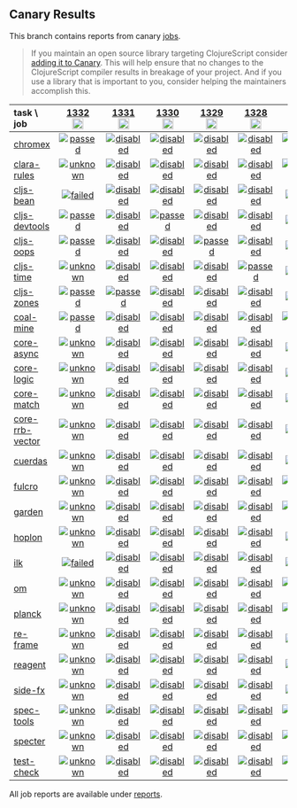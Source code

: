 ## Canary Results

This branch contains reports from canary [jobs](https://github.com/cljs-oss/canary/tree/jobs).

> If you maintain an open source library targeting ClojureScript consider [adding it to Canary](https://github.com/cljs-oss/canary/tree/master#how-to-participate). This will help ensure that no changes to the ClojureScript compiler results in breakage of your project. And if you use a library that is important to you, consider helping the maintainers accomplish this.

[//]: # (begin_overview_table)

| task \ job | <a href="reports/2020/03/24/job-001332-1.10.623-e4e1ac25" title="job #1332&#xA;&#xA;job&#xA;&#xA;requested by BinaryAge Bot (@babot) on 2020-03-24T11:02:43Z">1332<br/><img width=20 height=20 src="https://avatars0.githubusercontent.com/u/1476765?v=4&s=60"></a> | <a href="reports/2020/03/23/job-001331-1.10.623-e4e1ac25" title="job #1331&#xA;&#xA;job --only cljs-zones&#xA;&#xA;requested by Antonin Hildebrand (@darwin) on 2020-03-23T18:26:31Z">1331<br/><img width=20 height=20 src="https://avatars1.githubusercontent.com/u/5453?v=4&s=60"></a> | <a href="reports/2020/03/23/job-001330-1.10.623-e4e1ac25" title="job #1330&#xA;&#xA;job --only cljs-devtools&#xA;&#xA;requested by Antonin Hildebrand (@darwin) on 2020-03-23T17:15:35Z">1330<br/><img width=20 height=20 src="https://avatars1.githubusercontent.com/u/5453?v=4&s=60"></a> | <a href="reports/2020/03/23/job-001329-1.10.623-e4e1ac25" title="job #1329&#xA;&#xA;job --only cljs-oops&#xA;&#xA;requested by Antonin Hildebrand (@darwin) on 2020-03-23T16:01:21Z">1329<br/><img width=20 height=20 src="https://avatars1.githubusercontent.com/u/5453?v=4&s=60"></a> | <a href="reports/2020/03/23/job-001328-1.10.623-e4e1ac25" title="job #1328&#xA;&#xA;job --only cljs-time&#xA;&#xA;requested by Mike Fikes (@mfikes) on 2020-03-23T12:33:05Z">1328<br/><img width=20 height=20 src="https://avatars1.githubusercontent.com/u/1723464?v=4&s=60"></a> | <a href="reports/2020/03/23/job-001327-1.10.623-e4e1ac25" title="job #1327&#xA;&#xA;job&#xA;&#xA;requested by BinaryAge Bot (@babot) on 2020-03-23T11:02:23Z">1327<br/><img width=20 height=20 src="https://avatars0.githubusercontent.com/u/1476765?v=4&s=60"></a> | <a href="reports/2020/03/22/job-001326-1.10.623-e4e1ac25" title="job #1326&#xA;&#xA;job&#xA;&#xA;requested by BinaryAge Bot (@babot) on 2020-03-22T11:02:47Z">1326<br/><img width=20 height=20 src="https://avatars0.githubusercontent.com/u/1476765?v=4&s=60"></a> | <a href="reports/2020/03/21/job-001325-1.10.623-e4e1ac25" title="job #1325&#xA;&#xA;job&#xA;&#xA;requested by BinaryAge Bot (@babot) on 2020-03-21T11:02:53Z">1325<br/><img width=20 height=20 src="https://avatars0.githubusercontent.com/u/1476765?v=4&s=60"></a> | <a href="reports/2020/03/20/job-001324-1.10.622-370e5878" title="job #1324&#xA;&#xA;job&#xA;&#xA;requested by BinaryAge Bot (@babot) on 2020-03-20T11:03:15Z">1324<br/><img width=20 height=20 src="https://avatars0.githubusercontent.com/u/1476765?v=4&s=60"></a> | <a href="reports/2020/03/19/job-001323-1.10.609-ccdc896e" title="job #1323&#xA;&#xA;job&#xA;&#xA;requested by BinaryAge Bot (@babot) on 2020-03-19T11:02:31Z">1323<br/><img width=20 height=20 src="https://avatars0.githubusercontent.com/u/1476765?v=4&s=60"></a> |
| :--- | :---: | :---: | :---: | :---: | :---: | :---: | :---: | :---: | :---: | :---: |
| [chromex](https://github.com/binaryage/chromex) | <a href="reports/2020/03/24/job-001332-1.10.623-e4e1ac25#-chromex"><img title="passed" src="http://box.binaryage.com/s-passed.svg"><a> | <a href="reports/2020/03/23/job-001331-1.10.623-e4e1ac25#-chromex"><img title="disabled" src="http://box.binaryage.com/s-disabled.svg"><a> | <a href="reports/2020/03/23/job-001330-1.10.623-e4e1ac25#-chromex"><img title="disabled" src="http://box.binaryage.com/s-disabled.svg"><a> | <a href="reports/2020/03/23/job-001329-1.10.623-e4e1ac25#-chromex"><img title="disabled" src="http://box.binaryage.com/s-disabled.svg"><a> | <a href="reports/2020/03/23/job-001328-1.10.623-e4e1ac25#-chromex"><img title="disabled" src="http://box.binaryage.com/s-disabled.svg"><a> | <a href="reports/2020/03/23/job-001327-1.10.623-e4e1ac25#-chromex"><img title="passed" src="http://box.binaryage.com/s-passed.svg"><a> | <a href="reports/2020/03/22/job-001326-1.10.623-e4e1ac25#-chromex"><img title="passed" src="http://box.binaryage.com/s-passed.svg"><a> | <a href="reports/2020/03/21/job-001325-1.10.623-e4e1ac25#-chromex"><img title="passed" src="http://box.binaryage.com/s-passed.svg"><a> | <a href="reports/2020/03/20/job-001324-1.10.622-370e5878#-chromex"><img title="passed" src="http://box.binaryage.com/s-passed.svg"><a> | <a href="reports/2020/03/19/job-001323-1.10.609-ccdc896e#-chromex"><img title="passed" src="http://box.binaryage.com/s-passed.svg"><a> |
| [clara-rules](https://github.com/cerner/clara-rules) | <a href="reports/2020/03/24/job-001332-1.10.623-e4e1ac25#-clara-rules"><img title="unknown" src="http://box.binaryage.com/s-unknown.svg"><a> | <a href="reports/2020/03/23/job-001331-1.10.623-e4e1ac25#-clara-rules"><img title="disabled" src="http://box.binaryage.com/s-disabled.svg"><a> | <a href="reports/2020/03/23/job-001330-1.10.623-e4e1ac25#-clara-rules"><img title="disabled" src="http://box.binaryage.com/s-disabled.svg"><a> | <a href="reports/2020/03/23/job-001329-1.10.623-e4e1ac25#-clara-rules"><img title="disabled" src="http://box.binaryage.com/s-disabled.svg"><a> | <a href="reports/2020/03/23/job-001328-1.10.623-e4e1ac25#-clara-rules"><img title="disabled" src="http://box.binaryage.com/s-disabled.svg"><a> | <a href="reports/2020/03/23/job-001327-1.10.623-e4e1ac25#-clara-rules"><img title="passed" src="http://box.binaryage.com/s-passed.svg"><a> | <a href="reports/2020/03/22/job-001326-1.10.623-e4e1ac25#-clara-rules"><img title="unknown" src="http://box.binaryage.com/s-unknown.svg"><a> | <a href="reports/2020/03/21/job-001325-1.10.623-e4e1ac25#-clara-rules"><img title="unknown" src="http://box.binaryage.com/s-unknown.svg"><a> | <a href="reports/2020/03/20/job-001324-1.10.622-370e5878#-clara-rules"><img title="unknown" src="http://box.binaryage.com/s-unknown.svg"><a> | <a href="reports/2020/03/19/job-001323-1.10.609-ccdc896e#-clara-rules"><img title="unknown" src="http://box.binaryage.com/s-unknown.svg"><a> |
| [cljs-bean](https://github.com/mfikes/cljs-bean) | <a href="reports/2020/03/24/job-001332-1.10.623-e4e1ac25#-cljs-bean"><img title="failed" src="http://box.binaryage.com/s-failed.svg"><a> | <a href="reports/2020/03/23/job-001331-1.10.623-e4e1ac25#-cljs-bean"><img title="disabled" src="http://box.binaryage.com/s-disabled.svg"><a> | <a href="reports/2020/03/23/job-001330-1.10.623-e4e1ac25#-cljs-bean"><img title="disabled" src="http://box.binaryage.com/s-disabled.svg"><a> | <a href="reports/2020/03/23/job-001329-1.10.623-e4e1ac25#-cljs-bean"><img title="disabled" src="http://box.binaryage.com/s-disabled.svg"><a> | <a href="reports/2020/03/23/job-001328-1.10.623-e4e1ac25#-cljs-bean"><img title="disabled" src="http://box.binaryage.com/s-disabled.svg"><a> | <a href="reports/2020/03/23/job-001327-1.10.623-e4e1ac25#-cljs-bean"><img title="failed" src="http://box.binaryage.com/s-failed.svg"><a> | <a href="reports/2020/03/22/job-001326-1.10.623-e4e1ac25#-cljs-bean"><img title="failed" src="http://box.binaryage.com/s-failed.svg"><a> | <a href="reports/2020/03/21/job-001325-1.10.623-e4e1ac25#-cljs-bean"><img title="unknown" src="http://box.binaryage.com/s-unknown.svg"><a> | <a href="reports/2020/03/20/job-001324-1.10.622-370e5878#-cljs-bean"><img title="failed" src="http://box.binaryage.com/s-failed.svg"><a> | <a href="reports/2020/03/19/job-001323-1.10.609-ccdc896e#-cljs-bean"><img title="passed" src="http://box.binaryage.com/s-passed.svg"><a> |
| [cljs-devtools](https://github.com/binaryage/cljs-devtools) | <a href="reports/2020/03/24/job-001332-1.10.623-e4e1ac25#-cljs-devtools"><img title="passed" src="http://box.binaryage.com/s-passed.svg"><a> | <a href="reports/2020/03/23/job-001331-1.10.623-e4e1ac25#-cljs-devtools"><img title="disabled" src="http://box.binaryage.com/s-disabled.svg"><a> | <a href="reports/2020/03/23/job-001330-1.10.623-e4e1ac25#-cljs-devtools"><img title="passed" src="http://box.binaryage.com/s-passed.svg"><a> | <a href="reports/2020/03/23/job-001329-1.10.623-e4e1ac25#-cljs-devtools"><img title="disabled" src="http://box.binaryage.com/s-disabled.svg"><a> | <a href="reports/2020/03/23/job-001328-1.10.623-e4e1ac25#-cljs-devtools"><img title="disabled" src="http://box.binaryage.com/s-disabled.svg"><a> | <a href="reports/2020/03/23/job-001327-1.10.623-e4e1ac25#-cljs-devtools"><img title="failed" src="http://box.binaryage.com/s-failed.svg"><a> | <a href="reports/2020/03/22/job-001326-1.10.623-e4e1ac25#-cljs-devtools"><img title="failed" src="http://box.binaryage.com/s-failed.svg"><a> | <a href="reports/2020/03/21/job-001325-1.10.623-e4e1ac25#-cljs-devtools"><img title="failed" src="http://box.binaryage.com/s-failed.svg"><a> | <a href="reports/2020/03/20/job-001324-1.10.622-370e5878#-cljs-devtools"><img title="failed" src="http://box.binaryage.com/s-failed.svg"><a> | <a href="reports/2020/03/19/job-001323-1.10.609-ccdc896e#-cljs-devtools"><img title="passed" src="http://box.binaryage.com/s-passed.svg"><a> |
| [cljs-oops](https://github.com/binaryage/cljs-oops) | <a href="reports/2020/03/24/job-001332-1.10.623-e4e1ac25#-cljs-oops"><img title="passed" src="http://box.binaryage.com/s-passed.svg"><a> | <a href="reports/2020/03/23/job-001331-1.10.623-e4e1ac25#-cljs-oops"><img title="disabled" src="http://box.binaryage.com/s-disabled.svg"><a> | <a href="reports/2020/03/23/job-001330-1.10.623-e4e1ac25#-cljs-oops"><img title="disabled" src="http://box.binaryage.com/s-disabled.svg"><a> | <a href="reports/2020/03/23/job-001329-1.10.623-e4e1ac25#-cljs-oops"><img title="passed" src="http://box.binaryage.com/s-passed.svg"><a> | <a href="reports/2020/03/23/job-001328-1.10.623-e4e1ac25#-cljs-oops"><img title="disabled" src="http://box.binaryage.com/s-disabled.svg"><a> | <a href="reports/2020/03/23/job-001327-1.10.623-e4e1ac25#-cljs-oops"><img title="failed" src="http://box.binaryage.com/s-failed.svg"><a> | <a href="reports/2020/03/22/job-001326-1.10.623-e4e1ac25#-cljs-oops"><img title="failed" src="http://box.binaryage.com/s-failed.svg"><a> | <a href="reports/2020/03/21/job-001325-1.10.623-e4e1ac25#-cljs-oops"><img title="failed" src="http://box.binaryage.com/s-failed.svg"><a> | <a href="reports/2020/03/20/job-001324-1.10.622-370e5878#-cljs-oops"><img title="failed" src="http://box.binaryage.com/s-failed.svg"><a> | <a href="reports/2020/03/19/job-001323-1.10.609-ccdc896e#-cljs-oops"><img title="passed" src="http://box.binaryage.com/s-passed.svg"><a> |
| [cljs-time](https://github.com/andrewmcveigh/cljs-time) | <a href="reports/2020/03/24/job-001332-1.10.623-e4e1ac25#-cljs-time"><img title="unknown" src="http://box.binaryage.com/s-unknown.svg"><a> | <a href="reports/2020/03/23/job-001331-1.10.623-e4e1ac25#-cljs-time"><img title="disabled" src="http://box.binaryage.com/s-disabled.svg"><a> | <a href="reports/2020/03/23/job-001330-1.10.623-e4e1ac25#-cljs-time"><img title="disabled" src="http://box.binaryage.com/s-disabled.svg"><a> | <a href="reports/2020/03/23/job-001329-1.10.623-e4e1ac25#-cljs-time"><img title="disabled" src="http://box.binaryage.com/s-disabled.svg"><a> | <a href="reports/2020/03/23/job-001328-1.10.623-e4e1ac25#-cljs-time"><img title="passed" src="http://box.binaryage.com/s-passed.svg"><a> | <a href="reports/2020/03/23/job-001327-1.10.623-e4e1ac25#-cljs-time"><img title="failed" src="http://box.binaryage.com/s-failed.svg"><a> | <a href="reports/2020/03/22/job-001326-1.10.623-e4e1ac25#-cljs-time"><img title="unknown" src="http://box.binaryage.com/s-unknown.svg"><a> | <a href="reports/2020/03/21/job-001325-1.10.623-e4e1ac25#-cljs-time"><img title="unknown" src="http://box.binaryage.com/s-unknown.svg"><a> | <a href="reports/2020/03/20/job-001324-1.10.622-370e5878#-cljs-time"><img title="unknown" src="http://box.binaryage.com/s-unknown.svg"><a> | <a href="reports/2020/03/19/job-001323-1.10.609-ccdc896e#-cljs-time"><img title="unknown" src="http://box.binaryage.com/s-unknown.svg"><a> |
| [cljs-zones](https://github.com/binaryage/cljs-zones) | <a href="reports/2020/03/24/job-001332-1.10.623-e4e1ac25#-cljs-zones"><img title="passed" src="http://box.binaryage.com/s-passed.svg"><a> | <a href="reports/2020/03/23/job-001331-1.10.623-e4e1ac25#-cljs-zones"><img title="passed" src="http://box.binaryage.com/s-passed.svg"><a> | <a href="reports/2020/03/23/job-001330-1.10.623-e4e1ac25#-cljs-zones"><img title="disabled" src="http://box.binaryage.com/s-disabled.svg"><a> | <a href="reports/2020/03/23/job-001329-1.10.623-e4e1ac25#-cljs-zones"><img title="disabled" src="http://box.binaryage.com/s-disabled.svg"><a> | <a href="reports/2020/03/23/job-001328-1.10.623-e4e1ac25#-cljs-zones"><img title="disabled" src="http://box.binaryage.com/s-disabled.svg"><a> | <a href="reports/2020/03/23/job-001327-1.10.623-e4e1ac25#-cljs-zones"><img title="failed" src="http://box.binaryage.com/s-failed.svg"><a> | <a href="reports/2020/03/22/job-001326-1.10.623-e4e1ac25#-cljs-zones"><img title="failed" src="http://box.binaryage.com/s-failed.svg"><a> | <a href="reports/2020/03/21/job-001325-1.10.623-e4e1ac25#-cljs-zones"><img title="failed" src="http://box.binaryage.com/s-failed.svg"><a> | <a href="reports/2020/03/20/job-001324-1.10.622-370e5878#-cljs-zones"><img title="failed" src="http://box.binaryage.com/s-failed.svg"><a> | <a href="reports/2020/03/19/job-001323-1.10.609-ccdc896e#-cljs-zones"><img title="passed" src="http://box.binaryage.com/s-passed.svg"><a> |
| [coal-mine](https://github.com/mfikes/coal-mine) | <a href="reports/2020/03/24/job-001332-1.10.623-e4e1ac25#-coal-mine"><img title="passed" src="http://box.binaryage.com/s-passed.svg"><a> | <a href="reports/2020/03/23/job-001331-1.10.623-e4e1ac25#-coal-mine"><img title="disabled" src="http://box.binaryage.com/s-disabled.svg"><a> | <a href="reports/2020/03/23/job-001330-1.10.623-e4e1ac25#-coal-mine"><img title="disabled" src="http://box.binaryage.com/s-disabled.svg"><a> | <a href="reports/2020/03/23/job-001329-1.10.623-e4e1ac25#-coal-mine"><img title="disabled" src="http://box.binaryage.com/s-disabled.svg"><a> | <a href="reports/2020/03/23/job-001328-1.10.623-e4e1ac25#-coal-mine"><img title="disabled" src="http://box.binaryage.com/s-disabled.svg"><a> | <a href="reports/2020/03/23/job-001327-1.10.623-e4e1ac25#-coal-mine"><img title="passed" src="http://box.binaryage.com/s-passed.svg"><a> | <a href="reports/2020/03/22/job-001326-1.10.623-e4e1ac25#-coal-mine"><img title="passed" src="http://box.binaryage.com/s-passed.svg"><a> | <a href="reports/2020/03/21/job-001325-1.10.623-e4e1ac25#-coal-mine"><img title="unknown" src="http://box.binaryage.com/s-unknown.svg"><a> | <a href="reports/2020/03/20/job-001324-1.10.622-370e5878#-coal-mine"><img title="failed" src="http://box.binaryage.com/s-failed.svg"><a> | <a href="reports/2020/03/19/job-001323-1.10.609-ccdc896e#-coal-mine"><img title="passed" src="http://box.binaryage.com/s-passed.svg"><a> |
| [core-async](https://github.com/clojure/core.async) | <a href="reports/2020/03/24/job-001332-1.10.623-e4e1ac25#-core-async"><img title="unknown" src="http://box.binaryage.com/s-unknown.svg"><a> | <a href="reports/2020/03/23/job-001331-1.10.623-e4e1ac25#-core-async"><img title="disabled" src="http://box.binaryage.com/s-disabled.svg"><a> | <a href="reports/2020/03/23/job-001330-1.10.623-e4e1ac25#-core-async"><img title="disabled" src="http://box.binaryage.com/s-disabled.svg"><a> | <a href="reports/2020/03/23/job-001329-1.10.623-e4e1ac25#-core-async"><img title="disabled" src="http://box.binaryage.com/s-disabled.svg"><a> | <a href="reports/2020/03/23/job-001328-1.10.623-e4e1ac25#-core-async"><img title="disabled" src="http://box.binaryage.com/s-disabled.svg"><a> | <a href="reports/2020/03/23/job-001327-1.10.623-e4e1ac25#-core-async"><img title="failed" src="http://box.binaryage.com/s-failed.svg"><a> | <a href="reports/2020/03/22/job-001326-1.10.623-e4e1ac25#-core-async"><img title="unknown" src="http://box.binaryage.com/s-unknown.svg"><a> | <a href="reports/2020/03/21/job-001325-1.10.623-e4e1ac25#-core-async"><img title="unknown" src="http://box.binaryage.com/s-unknown.svg"><a> | <a href="reports/2020/03/20/job-001324-1.10.622-370e5878#-core-async"><img title="unknown" src="http://box.binaryage.com/s-unknown.svg"><a> | <a href="reports/2020/03/19/job-001323-1.10.609-ccdc896e#-core-async"><img title="unknown" src="http://box.binaryage.com/s-unknown.svg"><a> |
| [core-logic](https://github.com/clojure/core.logic) | <a href="reports/2020/03/24/job-001332-1.10.623-e4e1ac25#-core-logic"><img title="unknown" src="http://box.binaryage.com/s-unknown.svg"><a> | <a href="reports/2020/03/23/job-001331-1.10.623-e4e1ac25#-core-logic"><img title="disabled" src="http://box.binaryage.com/s-disabled.svg"><a> | <a href="reports/2020/03/23/job-001330-1.10.623-e4e1ac25#-core-logic"><img title="disabled" src="http://box.binaryage.com/s-disabled.svg"><a> | <a href="reports/2020/03/23/job-001329-1.10.623-e4e1ac25#-core-logic"><img title="disabled" src="http://box.binaryage.com/s-disabled.svg"><a> | <a href="reports/2020/03/23/job-001328-1.10.623-e4e1ac25#-core-logic"><img title="disabled" src="http://box.binaryage.com/s-disabled.svg"><a> | <a href="reports/2020/03/23/job-001327-1.10.623-e4e1ac25#-core-logic"><img title="failed" src="http://box.binaryage.com/s-failed.svg"><a> | <a href="reports/2020/03/22/job-001326-1.10.623-e4e1ac25#-core-logic"><img title="unknown" src="http://box.binaryage.com/s-unknown.svg"><a> | <a href="reports/2020/03/21/job-001325-1.10.623-e4e1ac25#-core-logic"><img title="unknown" src="http://box.binaryage.com/s-unknown.svg"><a> | <a href="reports/2020/03/20/job-001324-1.10.622-370e5878#-core-logic"><img title="unknown" src="http://box.binaryage.com/s-unknown.svg"><a> | <a href="reports/2020/03/19/job-001323-1.10.609-ccdc896e#-core-logic"><img title="unknown" src="http://box.binaryage.com/s-unknown.svg"><a> |
| [core-match](https://github.com/clojure/core.match) | <a href="reports/2020/03/24/job-001332-1.10.623-e4e1ac25#-core-match"><img title="unknown" src="http://box.binaryage.com/s-unknown.svg"><a> | <a href="reports/2020/03/23/job-001331-1.10.623-e4e1ac25#-core-match"><img title="disabled" src="http://box.binaryage.com/s-disabled.svg"><a> | <a href="reports/2020/03/23/job-001330-1.10.623-e4e1ac25#-core-match"><img title="disabled" src="http://box.binaryage.com/s-disabled.svg"><a> | <a href="reports/2020/03/23/job-001329-1.10.623-e4e1ac25#-core-match"><img title="disabled" src="http://box.binaryage.com/s-disabled.svg"><a> | <a href="reports/2020/03/23/job-001328-1.10.623-e4e1ac25#-core-match"><img title="disabled" src="http://box.binaryage.com/s-disabled.svg"><a> | <a href="reports/2020/03/23/job-001327-1.10.623-e4e1ac25#-core-match"><img title="failed" src="http://box.binaryage.com/s-failed.svg"><a> | <a href="reports/2020/03/22/job-001326-1.10.623-e4e1ac25#-core-match"><img title="unknown" src="http://box.binaryage.com/s-unknown.svg"><a> | <a href="reports/2020/03/21/job-001325-1.10.623-e4e1ac25#-core-match"><img title="unknown" src="http://box.binaryage.com/s-unknown.svg"><a> | <a href="reports/2020/03/20/job-001324-1.10.622-370e5878#-core-match"><img title="unknown" src="http://box.binaryage.com/s-unknown.svg"><a> | <a href="reports/2020/03/19/job-001323-1.10.609-ccdc896e#-core-match"><img title="unknown" src="http://box.binaryage.com/s-unknown.svg"><a> |
| [core-rrb-vector](https://github.com/clojure/core.rrb-vector) | <a href="reports/2020/03/24/job-001332-1.10.623-e4e1ac25#-core-rrb-vector"><img title="unknown" src="http://box.binaryage.com/s-unknown.svg"><a> | <a href="reports/2020/03/23/job-001331-1.10.623-e4e1ac25#-core-rrb-vector"><img title="disabled" src="http://box.binaryage.com/s-disabled.svg"><a> | <a href="reports/2020/03/23/job-001330-1.10.623-e4e1ac25#-core-rrb-vector"><img title="disabled" src="http://box.binaryage.com/s-disabled.svg"><a> | <a href="reports/2020/03/23/job-001329-1.10.623-e4e1ac25#-core-rrb-vector"><img title="disabled" src="http://box.binaryage.com/s-disabled.svg"><a> | <a href="reports/2020/03/23/job-001328-1.10.623-e4e1ac25#-core-rrb-vector"><img title="disabled" src="http://box.binaryage.com/s-disabled.svg"><a> | <a href="reports/2020/03/23/job-001327-1.10.623-e4e1ac25#-core-rrb-vector"><img title="failed" src="http://box.binaryage.com/s-failed.svg"><a> | <a href="reports/2020/03/22/job-001326-1.10.623-e4e1ac25#-core-rrb-vector"><img title="unknown" src="http://box.binaryage.com/s-unknown.svg"><a> | <a href="reports/2020/03/21/job-001325-1.10.623-e4e1ac25#-core-rrb-vector"><img title="unknown" src="http://box.binaryage.com/s-unknown.svg"><a> | <a href="reports/2020/03/20/job-001324-1.10.622-370e5878#-core-rrb-vector"><img title="unknown" src="http://box.binaryage.com/s-unknown.svg"><a> | <a href="reports/2020/03/19/job-001323-1.10.609-ccdc896e#-core-rrb-vector"><img title="unknown" src="http://box.binaryage.com/s-unknown.svg"><a> |
| [cuerdas](https://github.com/funcool/cuerdas) | <a href="reports/2020/03/24/job-001332-1.10.623-e4e1ac25#-cuerdas"><img title="unknown" src="http://box.binaryage.com/s-unknown.svg"><a> | <a href="reports/2020/03/23/job-001331-1.10.623-e4e1ac25#-cuerdas"><img title="disabled" src="http://box.binaryage.com/s-disabled.svg"><a> | <a href="reports/2020/03/23/job-001330-1.10.623-e4e1ac25#-cuerdas"><img title="disabled" src="http://box.binaryage.com/s-disabled.svg"><a> | <a href="reports/2020/03/23/job-001329-1.10.623-e4e1ac25#-cuerdas"><img title="disabled" src="http://box.binaryage.com/s-disabled.svg"><a> | <a href="reports/2020/03/23/job-001328-1.10.623-e4e1ac25#-cuerdas"><img title="disabled" src="http://box.binaryage.com/s-disabled.svg"><a> | <a href="reports/2020/03/23/job-001327-1.10.623-e4e1ac25#-cuerdas"><img title="failed" src="http://box.binaryage.com/s-failed.svg"><a> | <a href="reports/2020/03/22/job-001326-1.10.623-e4e1ac25#-cuerdas"><img title="unknown" src="http://box.binaryage.com/s-unknown.svg"><a> | <a href="reports/2020/03/21/job-001325-1.10.623-e4e1ac25#-cuerdas"><img title="unknown" src="http://box.binaryage.com/s-unknown.svg"><a> | <a href="reports/2020/03/20/job-001324-1.10.622-370e5878#-cuerdas"><img title="unknown" src="http://box.binaryage.com/s-unknown.svg"><a> | <a href="reports/2020/03/19/job-001323-1.10.609-ccdc896e#-cuerdas"><img title="unknown" src="http://box.binaryage.com/s-unknown.svg"><a> |
| [fulcro](https://github.com/fulcrologic/fulcro) | <a href="reports/2020/03/24/job-001332-1.10.623-e4e1ac25#-fulcro"><img title="unknown" src="http://box.binaryage.com/s-unknown.svg"><a> | <a href="reports/2020/03/23/job-001331-1.10.623-e4e1ac25#-fulcro"><img title="disabled" src="http://box.binaryage.com/s-disabled.svg"><a> | <a href="reports/2020/03/23/job-001330-1.10.623-e4e1ac25#-fulcro"><img title="disabled" src="http://box.binaryage.com/s-disabled.svg"><a> | <a href="reports/2020/03/23/job-001329-1.10.623-e4e1ac25#-fulcro"><img title="disabled" src="http://box.binaryage.com/s-disabled.svg"><a> | <a href="reports/2020/03/23/job-001328-1.10.623-e4e1ac25#-fulcro"><img title="disabled" src="http://box.binaryage.com/s-disabled.svg"><a> | <a href="reports/2020/03/23/job-001327-1.10.623-e4e1ac25#-fulcro"><img title="passed" src="http://box.binaryage.com/s-passed.svg"><a> | <a href="reports/2020/03/22/job-001326-1.10.623-e4e1ac25#-fulcro"><img title="unknown" src="http://box.binaryage.com/s-unknown.svg"><a> | <a href="reports/2020/03/21/job-001325-1.10.623-e4e1ac25#-fulcro"><img title="unknown" src="http://box.binaryage.com/s-unknown.svg"><a> | <a href="reports/2020/03/20/job-001324-1.10.622-370e5878#-fulcro"><img title="unknown" src="http://box.binaryage.com/s-unknown.svg"><a> | <a href="reports/2020/03/19/job-001323-1.10.609-ccdc896e#-fulcro"><img title="unknown" src="http://box.binaryage.com/s-unknown.svg"><a> |
| [garden](https://github.com/noprompt/garden) | <a href="reports/2020/03/24/job-001332-1.10.623-e4e1ac25#-garden"><img title="unknown" src="http://box.binaryage.com/s-unknown.svg"><a> | <a href="reports/2020/03/23/job-001331-1.10.623-e4e1ac25#-garden"><img title="disabled" src="http://box.binaryage.com/s-disabled.svg"><a> | <a href="reports/2020/03/23/job-001330-1.10.623-e4e1ac25#-garden"><img title="disabled" src="http://box.binaryage.com/s-disabled.svg"><a> | <a href="reports/2020/03/23/job-001329-1.10.623-e4e1ac25#-garden"><img title="disabled" src="http://box.binaryage.com/s-disabled.svg"><a> | <a href="reports/2020/03/23/job-001328-1.10.623-e4e1ac25#-garden"><img title="disabled" src="http://box.binaryage.com/s-disabled.svg"><a> | <a href="reports/2020/03/23/job-001327-1.10.623-e4e1ac25#-garden"><img title="passed" src="http://box.binaryage.com/s-passed.svg"><a> | <a href="reports/2020/03/22/job-001326-1.10.623-e4e1ac25#-garden"><img title="unknown" src="http://box.binaryage.com/s-unknown.svg"><a> | <a href="reports/2020/03/21/job-001325-1.10.623-e4e1ac25#-garden"><img title="unknown" src="http://box.binaryage.com/s-unknown.svg"><a> | <a href="reports/2020/03/20/job-001324-1.10.622-370e5878#-garden"><img title="unknown" src="http://box.binaryage.com/s-unknown.svg"><a> | <a href="reports/2020/03/19/job-001323-1.10.609-ccdc896e#-garden"><img title="unknown" src="http://box.binaryage.com/s-unknown.svg"><a> |
| [hoplon](https://github.com/hoplon/hoplon) | <a href="reports/2020/03/24/job-001332-1.10.623-e4e1ac25#-hoplon"><img title="unknown" src="http://box.binaryage.com/s-unknown.svg"><a> | <a href="reports/2020/03/23/job-001331-1.10.623-e4e1ac25#-hoplon"><img title="disabled" src="http://box.binaryage.com/s-disabled.svg"><a> | <a href="reports/2020/03/23/job-001330-1.10.623-e4e1ac25#-hoplon"><img title="disabled" src="http://box.binaryage.com/s-disabled.svg"><a> | <a href="reports/2020/03/23/job-001329-1.10.623-e4e1ac25#-hoplon"><img title="disabled" src="http://box.binaryage.com/s-disabled.svg"><a> | <a href="reports/2020/03/23/job-001328-1.10.623-e4e1ac25#-hoplon"><img title="disabled" src="http://box.binaryage.com/s-disabled.svg"><a> | <a href="reports/2020/03/23/job-001327-1.10.623-e4e1ac25#-hoplon"><img title="failed" src="http://box.binaryage.com/s-failed.svg"><a> | <a href="reports/2020/03/22/job-001326-1.10.623-e4e1ac25#-hoplon"><img title="unknown" src="http://box.binaryage.com/s-unknown.svg"><a> | <a href="reports/2020/03/21/job-001325-1.10.623-e4e1ac25#-hoplon"><img title="unknown" src="http://box.binaryage.com/s-unknown.svg"><a> | <a href="reports/2020/03/20/job-001324-1.10.622-370e5878#-hoplon"><img title="unknown" src="http://box.binaryage.com/s-unknown.svg"><a> | <a href="reports/2020/03/19/job-001323-1.10.609-ccdc896e#-hoplon"><img title="unknown" src="http://box.binaryage.com/s-unknown.svg"><a> |
| [ilk](https://github.com/mfikes/ilk) | <a href="reports/2020/03/24/job-001332-1.10.623-e4e1ac25#-ilk"><img title="failed" src="http://box.binaryage.com/s-failed.svg"><a> | <a href="reports/2020/03/23/job-001331-1.10.623-e4e1ac25#-ilk"><img title="disabled" src="http://box.binaryage.com/s-disabled.svg"><a> | <a href="reports/2020/03/23/job-001330-1.10.623-e4e1ac25#-ilk"><img title="disabled" src="http://box.binaryage.com/s-disabled.svg"><a> | <a href="reports/2020/03/23/job-001329-1.10.623-e4e1ac25#-ilk"><img title="disabled" src="http://box.binaryage.com/s-disabled.svg"><a> | <a href="reports/2020/03/23/job-001328-1.10.623-e4e1ac25#-ilk"><img title="disabled" src="http://box.binaryage.com/s-disabled.svg"><a> | <a href="reports/2020/03/23/job-001327-1.10.623-e4e1ac25#-ilk"><img title="failed" src="http://box.binaryage.com/s-failed.svg"><a> | <a href="reports/2020/03/22/job-001326-1.10.623-e4e1ac25#-ilk"><img title="failed" src="http://box.binaryage.com/s-failed.svg"><a> | <a href="reports/2020/03/21/job-001325-1.10.623-e4e1ac25#-ilk"><img title="unknown" src="http://box.binaryage.com/s-unknown.svg"><a> | <a href="reports/2020/03/20/job-001324-1.10.622-370e5878#-ilk"><img title="failed" src="http://box.binaryage.com/s-failed.svg"><a> | <a href="reports/2020/03/19/job-001323-1.10.609-ccdc896e#-ilk"><img title="passed" src="http://box.binaryage.com/s-passed.svg"><a> |
| [om](https://github.com/omcljs/om) | <a href="reports/2020/03/24/job-001332-1.10.623-e4e1ac25#-om"><img title="unknown" src="http://box.binaryage.com/s-unknown.svg"><a> | <a href="reports/2020/03/23/job-001331-1.10.623-e4e1ac25#-om"><img title="disabled" src="http://box.binaryage.com/s-disabled.svg"><a> | <a href="reports/2020/03/23/job-001330-1.10.623-e4e1ac25#-om"><img title="disabled" src="http://box.binaryage.com/s-disabled.svg"><a> | <a href="reports/2020/03/23/job-001329-1.10.623-e4e1ac25#-om"><img title="disabled" src="http://box.binaryage.com/s-disabled.svg"><a> | <a href="reports/2020/03/23/job-001328-1.10.623-e4e1ac25#-om"><img title="disabled" src="http://box.binaryage.com/s-disabled.svg"><a> | <a href="reports/2020/03/23/job-001327-1.10.623-e4e1ac25#-om"><img title="passed" src="http://box.binaryage.com/s-passed.svg"><a> | <a href="reports/2020/03/22/job-001326-1.10.623-e4e1ac25#-om"><img title="unknown" src="http://box.binaryage.com/s-unknown.svg"><a> | <a href="reports/2020/03/21/job-001325-1.10.623-e4e1ac25#-om"><img title="unknown" src="http://box.binaryage.com/s-unknown.svg"><a> | <a href="reports/2020/03/20/job-001324-1.10.622-370e5878#-om"><img title="unknown" src="http://box.binaryage.com/s-unknown.svg"><a> | <a href="reports/2020/03/19/job-001323-1.10.609-ccdc896e#-om"><img title="unknown" src="http://box.binaryage.com/s-unknown.svg"><a> |
| [planck](https://github.com/planck-repl/planck) | <a href="reports/2020/03/24/job-001332-1.10.623-e4e1ac25#-planck"><img title="unknown" src="http://box.binaryage.com/s-unknown.svg"><a> | <a href="reports/2020/03/23/job-001331-1.10.623-e4e1ac25#-planck"><img title="disabled" src="http://box.binaryage.com/s-disabled.svg"><a> | <a href="reports/2020/03/23/job-001330-1.10.623-e4e1ac25#-planck"><img title="disabled" src="http://box.binaryage.com/s-disabled.svg"><a> | <a href="reports/2020/03/23/job-001329-1.10.623-e4e1ac25#-planck"><img title="disabled" src="http://box.binaryage.com/s-disabled.svg"><a> | <a href="reports/2020/03/23/job-001328-1.10.623-e4e1ac25#-planck"><img title="disabled" src="http://box.binaryage.com/s-disabled.svg"><a> | <a href="reports/2020/03/23/job-001327-1.10.623-e4e1ac25#-planck"><img title="unknown" src="http://box.binaryage.com/s-unknown.svg"><a> | <a href="reports/2020/03/22/job-001326-1.10.623-e4e1ac25#-planck"><img title="unknown" src="http://box.binaryage.com/s-unknown.svg"><a> | <a href="reports/2020/03/21/job-001325-1.10.623-e4e1ac25#-planck"><img title="unknown" src="http://box.binaryage.com/s-unknown.svg"><a> | <a href="reports/2020/03/20/job-001324-1.10.622-370e5878#-planck"><img title="unknown" src="http://box.binaryage.com/s-unknown.svg"><a> | <a href="reports/2020/03/19/job-001323-1.10.609-ccdc896e#-planck"><img title="unknown" src="http://box.binaryage.com/s-unknown.svg"><a> |
| [re-frame](https://github.com/Day8/re-frame) | <a href="reports/2020/03/24/job-001332-1.10.623-e4e1ac25#-re-frame"><img title="unknown" src="http://box.binaryage.com/s-unknown.svg"><a> | <a href="reports/2020/03/23/job-001331-1.10.623-e4e1ac25#-re-frame"><img title="disabled" src="http://box.binaryage.com/s-disabled.svg"><a> | <a href="reports/2020/03/23/job-001330-1.10.623-e4e1ac25#-re-frame"><img title="disabled" src="http://box.binaryage.com/s-disabled.svg"><a> | <a href="reports/2020/03/23/job-001329-1.10.623-e4e1ac25#-re-frame"><img title="disabled" src="http://box.binaryage.com/s-disabled.svg"><a> | <a href="reports/2020/03/23/job-001328-1.10.623-e4e1ac25#-re-frame"><img title="disabled" src="http://box.binaryage.com/s-disabled.svg"><a> | <a href="reports/2020/03/23/job-001327-1.10.623-e4e1ac25#-re-frame"><img title="failed" src="http://box.binaryage.com/s-failed.svg"><a> | <a href="reports/2020/03/22/job-001326-1.10.623-e4e1ac25#-re-frame"><img title="unknown" src="http://box.binaryage.com/s-unknown.svg"><a> | <a href="reports/2020/03/21/job-001325-1.10.623-e4e1ac25#-re-frame"><img title="unknown" src="http://box.binaryage.com/s-unknown.svg"><a> | <a href="reports/2020/03/20/job-001324-1.10.622-370e5878#-re-frame"><img title="unknown" src="http://box.binaryage.com/s-unknown.svg"><a> | <a href="reports/2020/03/19/job-001323-1.10.609-ccdc896e#-re-frame"><img title="unknown" src="http://box.binaryage.com/s-unknown.svg"><a> |
| [reagent](https://github.com/reagent-project/reagent) | <a href="reports/2020/03/24/job-001332-1.10.623-e4e1ac25#-reagent"><img title="unknown" src="http://box.binaryage.com/s-unknown.svg"><a> | <a href="reports/2020/03/23/job-001331-1.10.623-e4e1ac25#-reagent"><img title="disabled" src="http://box.binaryage.com/s-disabled.svg"><a> | <a href="reports/2020/03/23/job-001330-1.10.623-e4e1ac25#-reagent"><img title="disabled" src="http://box.binaryage.com/s-disabled.svg"><a> | <a href="reports/2020/03/23/job-001329-1.10.623-e4e1ac25#-reagent"><img title="disabled" src="http://box.binaryage.com/s-disabled.svg"><a> | <a href="reports/2020/03/23/job-001328-1.10.623-e4e1ac25#-reagent"><img title="disabled" src="http://box.binaryage.com/s-disabled.svg"><a> | <a href="reports/2020/03/23/job-001327-1.10.623-e4e1ac25#-reagent"><img title="failed" src="http://box.binaryage.com/s-failed.svg"><a> | <a href="reports/2020/03/22/job-001326-1.10.623-e4e1ac25#-reagent"><img title="unknown" src="http://box.binaryage.com/s-unknown.svg"><a> | <a href="reports/2020/03/21/job-001325-1.10.623-e4e1ac25#-reagent"><img title="unknown" src="http://box.binaryage.com/s-unknown.svg"><a> | <a href="reports/2020/03/20/job-001324-1.10.622-370e5878#-reagent"><img title="unknown" src="http://box.binaryage.com/s-unknown.svg"><a> | <a href="reports/2020/03/19/job-001323-1.10.609-ccdc896e#-reagent"><img title="unknown" src="http://box.binaryage.com/s-unknown.svg"><a> |
| [side-fx](https://github.com/cljsrn/side-fx) | <a href="reports/2020/03/24/job-001332-1.10.623-e4e1ac25#-side-fx"><img title="unknown" src="http://box.binaryage.com/s-unknown.svg"><a> | <a href="reports/2020/03/23/job-001331-1.10.623-e4e1ac25#-side-fx"><img title="disabled" src="http://box.binaryage.com/s-disabled.svg"><a> | <a href="reports/2020/03/23/job-001330-1.10.623-e4e1ac25#-side-fx"><img title="disabled" src="http://box.binaryage.com/s-disabled.svg"><a> | <a href="reports/2020/03/23/job-001329-1.10.623-e4e1ac25#-side-fx"><img title="disabled" src="http://box.binaryage.com/s-disabled.svg"><a> | <a href="reports/2020/03/23/job-001328-1.10.623-e4e1ac25#-side-fx"><img title="disabled" src="http://box.binaryage.com/s-disabled.svg"><a> | <a href="reports/2020/03/23/job-001327-1.10.623-e4e1ac25#-side-fx"><img title="failed" src="http://box.binaryage.com/s-failed.svg"><a> | <a href="reports/2020/03/22/job-001326-1.10.623-e4e1ac25#-side-fx"><img title="unknown" src="http://box.binaryage.com/s-unknown.svg"><a> | <a href="reports/2020/03/21/job-001325-1.10.623-e4e1ac25#-side-fx"><img title="unknown" src="http://box.binaryage.com/s-unknown.svg"><a> | <a href="reports/2020/03/20/job-001324-1.10.622-370e5878#-side-fx"><img title="unknown" src="http://box.binaryage.com/s-unknown.svg"><a> | <a href="reports/2020/03/19/job-001323-1.10.609-ccdc896e#-side-fx"><img title="unknown" src="http://box.binaryage.com/s-unknown.svg"><a> |
| [spec-tools](https://github.com/metosin/spec-tools) | <a href="reports/2020/03/24/job-001332-1.10.623-e4e1ac25#-spec-tools"><img title="unknown" src="http://box.binaryage.com/s-unknown.svg"><a> | <a href="reports/2020/03/23/job-001331-1.10.623-e4e1ac25#-spec-tools"><img title="disabled" src="http://box.binaryage.com/s-disabled.svg"><a> | <a href="reports/2020/03/23/job-001330-1.10.623-e4e1ac25#-spec-tools"><img title="disabled" src="http://box.binaryage.com/s-disabled.svg"><a> | <a href="reports/2020/03/23/job-001329-1.10.623-e4e1ac25#-spec-tools"><img title="disabled" src="http://box.binaryage.com/s-disabled.svg"><a> | <a href="reports/2020/03/23/job-001328-1.10.623-e4e1ac25#-spec-tools"><img title="disabled" src="http://box.binaryage.com/s-disabled.svg"><a> | <a href="reports/2020/03/23/job-001327-1.10.623-e4e1ac25#-spec-tools"><img title="passed" src="http://box.binaryage.com/s-passed.svg"><a> | <a href="reports/2020/03/22/job-001326-1.10.623-e4e1ac25#-spec-tools"><img title="unknown" src="http://box.binaryage.com/s-unknown.svg"><a> | <a href="reports/2020/03/21/job-001325-1.10.623-e4e1ac25#-spec-tools"><img title="unknown" src="http://box.binaryage.com/s-unknown.svg"><a> | <a href="reports/2020/03/20/job-001324-1.10.622-370e5878#-spec-tools"><img title="unknown" src="http://box.binaryage.com/s-unknown.svg"><a> | <a href="reports/2020/03/19/job-001323-1.10.609-ccdc896e#-spec-tools"><img title="unknown" src="http://box.binaryage.com/s-unknown.svg"><a> |
| [specter](https://github.com/nathanmarz/specter) | <a href="reports/2020/03/24/job-001332-1.10.623-e4e1ac25#-specter"><img title="unknown" src="http://box.binaryage.com/s-unknown.svg"><a> | <a href="reports/2020/03/23/job-001331-1.10.623-e4e1ac25#-specter"><img title="disabled" src="http://box.binaryage.com/s-disabled.svg"><a> | <a href="reports/2020/03/23/job-001330-1.10.623-e4e1ac25#-specter"><img title="disabled" src="http://box.binaryage.com/s-disabled.svg"><a> | <a href="reports/2020/03/23/job-001329-1.10.623-e4e1ac25#-specter"><img title="disabled" src="http://box.binaryage.com/s-disabled.svg"><a> | <a href="reports/2020/03/23/job-001328-1.10.623-e4e1ac25#-specter"><img title="disabled" src="http://box.binaryage.com/s-disabled.svg"><a> | <a href="reports/2020/03/23/job-001327-1.10.623-e4e1ac25#-specter"><img title="passed" src="http://box.binaryage.com/s-passed.svg"><a> | <a href="reports/2020/03/22/job-001326-1.10.623-e4e1ac25#-specter"><img title="unknown" src="http://box.binaryage.com/s-unknown.svg"><a> | <a href="reports/2020/03/21/job-001325-1.10.623-e4e1ac25#-specter"><img title="unknown" src="http://box.binaryage.com/s-unknown.svg"><a> | <a href="reports/2020/03/20/job-001324-1.10.622-370e5878#-specter"><img title="unknown" src="http://box.binaryage.com/s-unknown.svg"><a> | <a href="reports/2020/03/19/job-001323-1.10.609-ccdc896e#-specter"><img title="unknown" src="http://box.binaryage.com/s-unknown.svg"><a> |
| [test-check](https://github.com/clojure/test.check) | <a href="reports/2020/03/24/job-001332-1.10.623-e4e1ac25#-test-check"><img title="unknown" src="http://box.binaryage.com/s-unknown.svg"><a> | <a href="reports/2020/03/23/job-001331-1.10.623-e4e1ac25#-test-check"><img title="disabled" src="http://box.binaryage.com/s-disabled.svg"><a> | <a href="reports/2020/03/23/job-001330-1.10.623-e4e1ac25#-test-check"><img title="disabled" src="http://box.binaryage.com/s-disabled.svg"><a> | <a href="reports/2020/03/23/job-001329-1.10.623-e4e1ac25#-test-check"><img title="disabled" src="http://box.binaryage.com/s-disabled.svg"><a> | <a href="reports/2020/03/23/job-001328-1.10.623-e4e1ac25#-test-check"><img title="disabled" src="http://box.binaryage.com/s-disabled.svg"><a> | <a href="reports/2020/03/23/job-001327-1.10.623-e4e1ac25#-test-check"><img title="passed" src="http://box.binaryage.com/s-passed.svg"><a> | <a href="reports/2020/03/22/job-001326-1.10.623-e4e1ac25#-test-check"><img title="unknown" src="http://box.binaryage.com/s-unknown.svg"><a> | <a href="reports/2020/03/21/job-001325-1.10.623-e4e1ac25#-test-check"><img title="unknown" src="http://box.binaryage.com/s-unknown.svg"><a> | <a href="reports/2020/03/20/job-001324-1.10.622-370e5878#-test-check"><img title="unknown" src="http://box.binaryage.com/s-unknown.svg"><a> | <a href="reports/2020/03/19/job-001323-1.10.609-ccdc896e#-test-check"><img title="unknown" src="http://box.binaryage.com/s-unknown.svg"><a> |

[//]: # (end_overview_table)

All job reports are available under [reports](reports).
